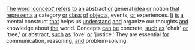 [The](./the.md) [word](./word.md) ['concept'](./concept.md) [refers](./refers.md) [to](./to.md) [an](./an.md) abstract [or](./or.md) general [idea](./idea.md) [or](./or.md) notion [that](./that.md) [represents](./represents.md) [a](./a.md) category [or](./or.md) [class](./class.md) [of](./of.md) [objects,](./objects.md) events, [or](./or.md) experiences. [It](./it.md) [is](./is.md) [a](./a.md) mental construct [that](./that.md) helps us [understand](./understand.md) [and](./and.md) organize our thoughts [and](./and.md) knowledge about [the](./the.md) world. Concepts [can](./can.md) [be](./be.md) concrete, [such](./such.md) [as](./as.md) 'chair' [or](./or.md) 'tree,' [or](./or.md) abstract, [such](./such.md) [as](./as.md) 'love' [or](./or.md) 'justice.' They are essential [for](./for.md) communication, reasoning, [and](./and.md) problem-solving.